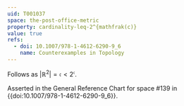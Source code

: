 ```yaml
---
uid: T001037
space: the-post-office-metric
property: cardinality-leq-2^{mathfrak(c)}
value: true
refs:
  - doi: 10.1007/978-1-4612-6290-9_6
    name: Counterexamples in Topology
---
```

Follows as $|\mathbb{R}^2| = \mathfrak{c} < 2^{\mathfrak{c}}$.

Asserted in the General Reference Chart for space #139 in
{{doi:10.1007/978-1-4612-6290-9_6}}.
